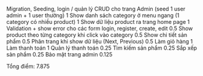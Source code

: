 Migration, Seeding, login / quản lý  CRUD cho trang Admin (seed 1 user admin + 1 user thường)	1
Show danh sách category ở menu ngang (1 category có nhiều product)	1
Show dữ liệu product ra trang home page	1
Validation + show error cho các form login, register, create, edit	0.5
Show product theo từng category khi click vào category	0.5
Show chi tiết sản phẩm	0.5
Phân trang khi show dữ liệu (Next, Previous)	0.5
Làm giỏ hàng	1
Làm thanh toán	1
Quản lý thanh toán	0.25
Tìm kiếm sản phẩm	0.25
Sắp xếp sản phẩm	0.25
Bảo mật trang admin	0.125

Tổng điểm: 7.875‬
